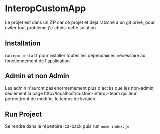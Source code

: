 # InteropCustomApp

Le projet est dans un ZIP car ce projet et deja rataché a un git privé, pour eviter tout problème j'ai choisi cette solution

## Installation

run `npm install` pour installer toutes les dépendances nécéssaire au fonctionnement de l'application

## Admin et non Admin

Les admin n'auront pas enormemement plus d'accès que les non-admin, seulement la page http://localhost/custom-interop-team qui leur permettront de modifier le temps de livraion

## Run Project 

Se rendre dans le répertoire ica-back puis run `node index.js`